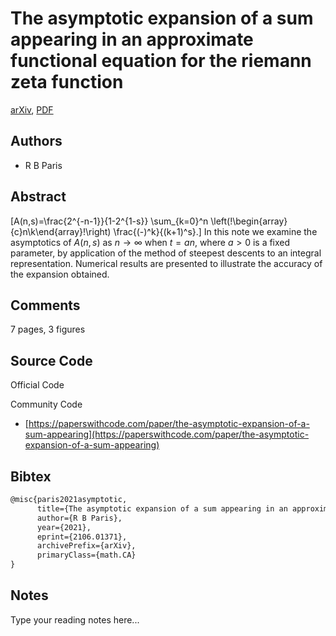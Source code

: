 
# The asymptotic expansion of a sum appearing in an approximate functional equation for the riemann zeta function

[arXiv](https://arxiv.org/abs/2106.01371), [PDF](https://arxiv.org/pdf/2106.01371.pdf)

## Authors

- R B Paris

## Abstract

\[A(n,s)=\frac{2^{-n-1}}{1-2^{1-s}} \sum_{k=0}^n \left(\!\begin{array}{c}n\\k\end{array}\!\right) \frac{(-)^k}{(k+1)^s}.\] In this note we examine the asymptotics of $A(n,s)$ as $n\to\infty$ when $t=an$, where $a>0$ is a fixed parameter, by application of the method of steepest descents to an integral representation. Numerical results are presented to illustrate the accuracy of the expansion obtained.

## Comments

7 pages, 3 figures

## Source Code

Official Code



Community Code

- [https://paperswithcode.com/paper/the-asymptotic-expansion-of-a-sum-appearing](https://paperswithcode.com/paper/the-asymptotic-expansion-of-a-sum-appearing)

## Bibtex

```tex
@misc{paris2021asymptotic,
      title={The asymptotic expansion of a sum appearing in an approximate functional equation for the riemann zeta function}, 
      author={R B Paris},
      year={2021},
      eprint={2106.01371},
      archivePrefix={arXiv},
      primaryClass={math.CA}
}
```

## Notes

Type your reading notes here...

